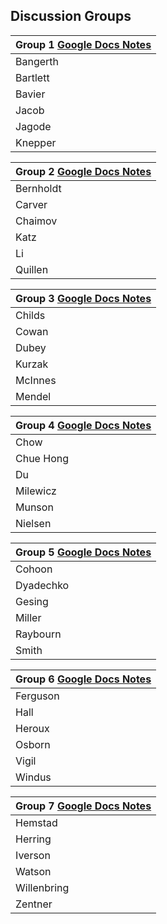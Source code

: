## Discussion Groups

| Group 1 [Google Docs Notes](https://docs.google.com/document/d/1y6Sg_K-nz-GRGnf1ZrjN20jFj1NvfmCIduKvt2BlzeE/edit?usp=sharing) |
|-------------------------------|
| Bangerth |
|	Bartlett |
|	Bavier |
|	Jacob |
|	Jagode |
|	Knepper |

| Group 2 [Google Docs Notes](https://docs.google.com/document/d/1RTr28hll4IL0yqc4v6OmGHMCMrrCESLDnjy8pc9DSbI/edit?usp=sharing) |
|-------------------------------|
|	Bernholdt |
|	Carver |
|	Chaimov |
|	Katz |
|	Li |
|	Quillen |

| Group 3 [Google Docs Notes](https://docs.google.com/document/d/1Rz3eIEze-fjf4sDmnk2qSpB3IG6OgLQQ4mgiewTVbn0/edit?usp=sharing) |
|-------------------------------|
|	Childs |
|	Cowan |
|	Dubey |
|	Kurzak |
|	McInnes |
|	Mendel |

| Group 4 [Google Docs Notes](https://docs.google.com/document/d/1MrkvxLWr36k0apv_yqzv-tNTwCMKMaleOgQwNorgzsw/edit?usp=sharing) |
|-------------------------------|
|	Chow |
|	Chue Hong |
|	Du |
|	Milewicz |
|	Munson |
|	Nielsen |

| Group 5 [Google Docs Notes](https://docs.google.com/document/d/1tJ4ROf77ltjsCRhVl4bYfLyS-asrUPIGJYljybte9Lc/edit?usp=sharing) |
|-------------------------------|
|	Cohoon |
|	Dyadechko |
|	Gesing |
|	Miller |
|	Raybourn |
|	Smith |

| Group 6 [Google Docs Notes](https://docs.google.com/document/d/1Co33zfFjKDH5wPE5XTqSRTWonJpETVlpHp4WraJR_es/edit?usp=sharing) |
|-------------------------------|
|	Ferguson |
|	Hall |
|	Heroux |
|	Osborn |
|	Vigil |
|	Windus |

| Group 7 [Google Docs Notes](https://docs.google.com/document/d/1sM_dAKZF3mwbok4EL8R8wanq2w7Pp77FURbesYPIiVw/edit?usp=sharing) |
|-------------------------------|
|	Hemstad |
|	Herring |
|	Iverson |
|	Watson |
|	Willenbring |
|	Zentner |
